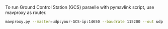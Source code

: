 To run Ground Control Station (GCS) paraelle with pymavlink script, use mavproxy as router.
```bash
mavproxy.py --master=udp:your-GCS-ip:14650 --baudrate 115200 --out udp:your-GCS-ip:14551 --out udp:your-GCS-ip:14550
```
